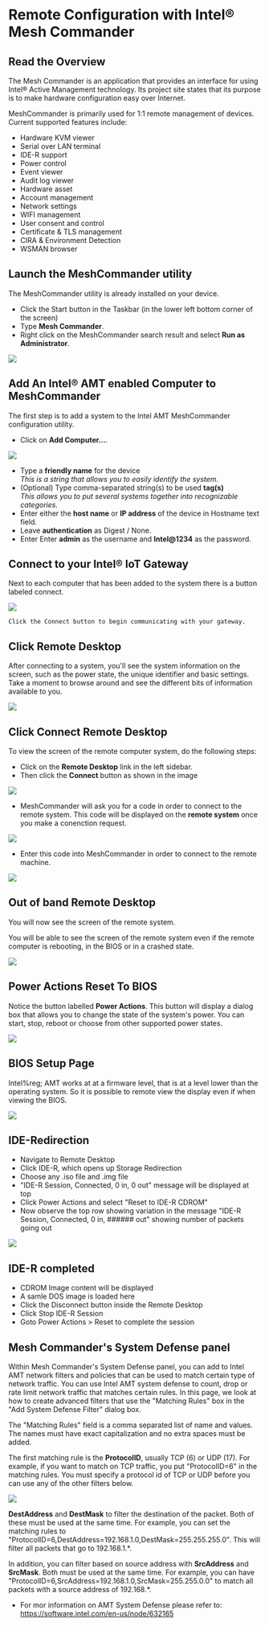 

# Remote Configuration with Intel® Mesh Commander

## Read the Overview


The Mesh Commander is an application that provides an interface for using Intel® Active Management technology. Its project site states that its purpose is to make hardware configuration easy over Internet.

MeshCommander is primarily used for 1:1 remote management of devices. Current supported features include:

*   Hardware KVM viewer
*   Serial over LAN terminal
*   IDE-R support
*   Power control
*   Event viewer
*   Audit log viewer
*   Hardware asset
*   Account management
*   Network settings
*   WIFI management
*   User consent and control
*   Certificate & TLS management
*   CIRA & Environment Detection
*   WSMAN browser

## Launch the MeshCommander utility
The MeshCommander utility is already installed on your device.

*   Click the Start button in the Taskbar (in the lower left bottom corner of the screen) 
*   Type **Mesh Commander**.
*   Right click on the MeshCommander search result and select **Run as Administrator**.

![](images/launch.png)
## Add An Intel® AMT enabled Computer to MeshCommander
The first step is to add a system to the Intel AMT MeshCommander configuration utility. 

*   Click on **Add Computer...**.

![](images/001-Add-AMT-Computer.jpg)

*   Type a **friendly name** for the device<br/>
*This is a string that allows you to easily identify the system.*
*   (Optional) Type comma-separated string(s) to be used **tag(s)**<br/>
*This allows you to put several systems together into recognizable categories.*
*   Enter either the **host name** or **IP address** of the device in Hostname text field.
*   Leave **authentication** as Digest / None.
*   Enter Enter **admin** as the username and **Intel@1234** as the password.

## Connect to your Intel® IoT Gateway
Next to each computer that has been added to the system there is a button labeled connect.

![](images/003-Click-Connect.jpg)

    Click the Connect button to begin communicating with your gateway.
## Click Remote Desktop
After connecting to a system, you'll see the system information on the screen, such as the power state, the unique identifier and basic settings. Take a moment to browse around and see the different bits of information available to you.

![](images/004-Click-Remote-Desktop.jpg)

## Click Connect Remote Desktop
To view the screen of the remote computer system, do the following steps:

*   Click on the **Remote Desktop** link in the left sidebar.
*   Then click the **Connect** button as shown in the image

![](images/005-Click-Connect-Remote-Desktop.jpg)

* MeshCommander will ask you for a code in order to connect to the remote system. This code will be displayed on the **remote system** once you make a conenction request. 

![](images/amt_consent.jpg)

* Enter this code into MeshCommander in order to connect to the remote machine. 

![](images/AMT_Password_Input.jpg)

## Out of band Remote Desktop
You will now see the screen of the remote system.

You will be able to see the screen of the remote system even if the remote computer is rebooting, in the BIOS or in a crashed state.

![](images/006-Out-of-band-Remote-Desktop.jpg)
## Power Actions Reset To BIOS
Notice the button labelled **Power Actions**. This button will display a dialog box that allows you to change the state of the system's power. You can start, stop, reboot or choose from other supported power states.

![](images/007-Power-Actions-Reset-To-BIOS.jpg)

## BIOS Setup Page
Intel%reg; AMT works at at a firmware level, that is at a level lower than the operating system. So it is possible to remote view the display even if when viewing the BIOS.

![](images/008-BIOS-Setup-Page.jpg)

## IDE-Redirection
*   Navigate to Remote Desktop
*   Click IDE-R, which opens up Storage Redirection
*   Choose any .iso file and .img file
*   "IDE-R Session, Connected, 0 in, 0 out" message will be displayed at top
*   Click Power Actions and select "Reset to IDE-R CDROM"
*   Now observe the top row showing variation in the message "IDE-R Session, Connected, 0 in, ###### out" showing number of packets going out

![](images/009-IDE-Redirection.jpg)

## IDE-R completed
*   CDROM Image content will be displayed
*   A samle DOS image is loaded here
*   Click the Disconnect button inside the Remote Desktop
*   Click Stop IDE-R Session
*   Goto Power Actions > Reset to complete the session

## Mesh Commander's System Defense panel

Within Mesh Commander's System Defense panel, you can add to Intel AMT network filters and policies that can be used to match certain type of network traffic. You can use Intel AMT system defense to count, drop or rate limit network traffic that matches certain rules. In this page, we look at how to create advanced filters that use the "Matching Rules" box in the "Add System Defense Filter" dialog box.

The "Matching Rules" field is a comma separated list of name and values. The names must have exact capitalization and no extra spaces must be added.

The first matching rule is the **ProtocolID**, usually TCP (6) or UDP (17). For example, if you want to match on TCP traffic, you put "ProtocolID=6" in the matching rules. You must specify a protocol id of TCP or UDP before you can use any of the other filters below.

![](images/010-MeshCommanderMatchingRules.jpg)

**DestAddress** and **DestMask** to filter the destination of the packet. Both of these must be used at the same time. For example, you can set the matching rules to "ProtocolID=6,DestAddress=192.168.1.0,DestMask=255.255.255.0". This will filter all packets that go to 192.168.1.\*.

In addition, you can filter based on source address with **SrcAddress** and **SrcMask**. Both must be used at the same time. For example, you can have "ProtocolID=6,SrcAddress=192.168.1.0,SrcMask=255.255.0.0" to match all packets with a source address of 192.168.\*.

* For mor information on AMT System Defense please refer to: https://software.intel.com/en-us/node/632165
